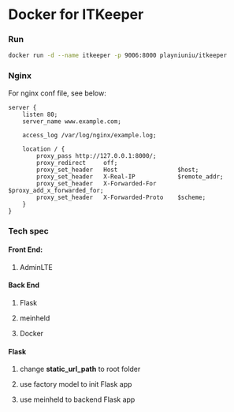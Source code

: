 # Docker for ITKeeper

### Run

```bash
docker run -d --name itkeeper -p 9006:8000 playniuniu/itkeeper 
```

### Nginx

For nginx conf file, see below:

```nginx
server {
    listen 80;
    server_name www.example.com;

    access_log /var/log/nginx/example.log;

    location / {
        proxy_pass http://127.0.0.1:8000/;
        proxy_redirect     off;
        proxy_set_header   Host                 $host;
        proxy_set_header   X-Real-IP            $remote_addr;
        proxy_set_header   X-Forwarded-For      $proxy_add_x_forwarded_for;
        proxy_set_header   X-Forwarded-Proto    $scheme;
    }
}
```

### Tech spec

#### Front End:

1. AdminLTE

#### Back End

1. Flask

2. meinheld

3. Docker

#### Flask

1. change **static_url_path** to root folder

2. use factory model to init Flask app 

3. use meinheld to backend Flask app
